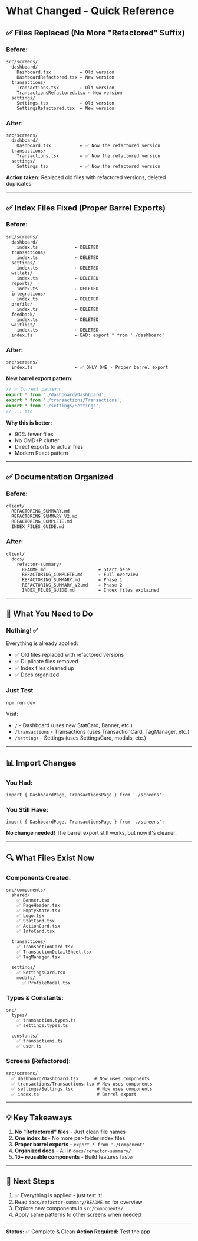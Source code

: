 # What Changed - Quick Reference

## ✅ Files Replaced (No More "Refactored" Suffix)

### Before:
```
src/screens/
  dashboard/
    Dashboard.tsx           ← Old version
    DashboardRefactored.tsx ← New version
  transactions/
    Transactions.tsx        ← Old version
    TransactionsRefactored.tsx ← New version
  settings/
    Settings.tsx            ← Old version
    SettingsRefactored.tsx  ← New version
```

### After:
```
src/screens/
  dashboard/
    Dashboard.tsx           ← ✅ Now the refactored version
  transactions/
    Transactions.tsx        ← ✅ Now the refactored version
  settings/
    Settings.tsx            ← ✅ Now the refactored version
```

**Action taken:** Replaced old files with refactored versions, deleted duplicates.

---

## ✅ Index Files Fixed (Proper Barrel Exports)

### Before:
```
src/screens/
  dashboard/
    index.ts              ← DELETED
  transactions/
    index.ts              ← DELETED
  settings/
    index.ts              ← DELETED
  wallets/
    index.ts              ← DELETED
  reports/
    index.ts              ← DELETED
  integrations/
    index.ts              ← DELETED
  profile/
    index.ts              ← DELETED
  feedback/
    index.ts              ← DELETED
  waitlist/
    index.ts              ← DELETED
  index.ts                ← BAD: export * from './dashboard'
```

### After:
```
src/screens/
  index.ts                ← ✅ ONLY ONE - Proper barrel export
```

**New barrel export pattern:**
```typescript
// ✅ Correct pattern
export * from './dashboard/Dashboard';
export * from './transactions/Transactions';
export * from './settings/Settings';
// ... etc
```

**Why this is better:**
- 90% fewer files
- No CMD+P clutter
- Direct exports to actual files
- Modern React pattern

---

## ✅ Documentation Organized

### Before:
```
client/
  REFACTORING_SUMMARY.md
  REFACTORING_SUMMARY_V2.md
  REFACTORING_COMPLETE.md
  INDEX_FILES_GUIDE.md
```

### After:
```
client/
  docs/
    refactor-summary/
      README.md                    ← Start here
      REFACTORING_COMPLETE.md      ← Full overview
      REFACTORING_SUMMARY.md       ← Phase 1
      REFACTORING_SUMMARY_V2.md    ← Phase 2
      INDEX_FILES_GUIDE.md         ← Index files explained
```

---

## 🎯 What You Need to Do

### **Nothing!** ✅

Everything is already applied:
- ✅ Old files replaced with refactored versions
- ✅ Duplicate files removed
- ✅ Index files cleaned up
- ✅ Docs organized

### Just Test

```bash
npm run dev
```

Visit:
- `/` - Dashboard (uses new StatCard, Banner, etc.)
- `/transactions` - Transactions (uses TransactionCard, TagManager, etc.)
- `/settings` - Settings (uses SettingsCard, modals, etc.)

---

## 📊 Import Changes

### You Had:
```tsx
import { DashboardPage, TransactionsPage } from './screens';
```

### You Still Have:
```tsx
import { DashboardPage, TransactionsPage } from './screens';
```

**No change needed!** The barrel export still works, but now it's cleaner.

---

## 🔍 What Files Exist Now

### Components Created:
```
src/components/
  shared/
    ✅ Banner.tsx
    ✅ PageHeader.tsx
    ✅ EmptyState.tsx
    ✅ Logo.tsx
    ✅ StatCard.tsx
    ✅ ActionCard.tsx
    ✅ InfoCard.tsx

  transactions/
    ✅ TransactionCard.tsx
    ✅ TransactionDetailSheet.tsx
    ✅ TagManager.tsx

  settings/
    ✅ SettingsCard.tsx
    modals/
      ✅ ProfileModal.tsx
```

### Types & Constants:
```
src/
  types/
    ✅ transaction.types.ts
    ✅ settings.types.ts

  constants/
    ✅ transactions.ts
    ✅ user.ts
```

### Screens (Refactored):
```
src/screens/
  ✅ dashboard/Dashboard.tsx      # Now uses components
  ✅ transactions/Transactions.tsx # Now uses components
  ✅ settings/Settings.tsx         # Now uses components
  ✅ index.ts                      # Barrel export
```

---

## 💡 Key Takeaways

1. **No "Refactored" files** - Just clean file names
2. **One index.ts** - No more per-folder index files
3. **Proper barrel exports** - `export * from './Component'`
4. **Organized docs** - All in `docs/refactor-summary/`
5. **15+ reusable components** - Build features faster

---

## 🚀 Next Steps

1. ✅ Everything is applied - just test it!
2. Read `docs/refactor-summary/README.md` for overview
3. Explore new components in `src/components/`
4. Apply same patterns to other screens when needed

---

**Status:** ✅ Complete & Clean
**Action Required:** Test the app
